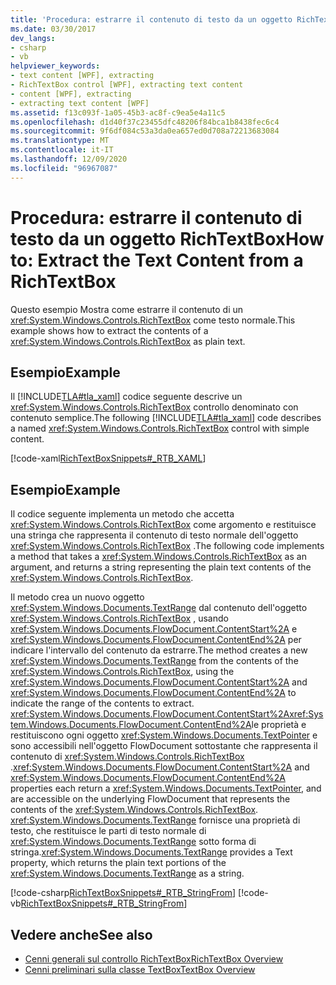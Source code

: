 ```yaml
---
title: 'Procedura: estrarre il contenuto di testo da un oggetto RichTextBox'
ms.date: 03/30/2017
dev_langs:
- csharp
- vb
helpviewer_keywords:
- text content [WPF], extracting
- RichTextBox control [WPF], extracting text content
- content [WPF], extracting
- extracting text content [WPF]
ms.assetid: f13c093f-1a05-45b3-ac8f-c9ea5e4a11c5
ms.openlocfilehash: d1d40f37c23455dfc48206f84bca1b8438fec6c4
ms.sourcegitcommit: 9f6df084c53a3da0ea657ed0d708a72213683084
ms.translationtype: MT
ms.contentlocale: it-IT
ms.lasthandoff: 12/09/2020
ms.locfileid: "96967087"
---
```

# <a name="how-to-extract-the-text-content-from-a-richtextbox"></a><span data-ttu-id="351cc-102">Procedura: estrarre il contenuto di testo da un oggetto RichTextBox</span><span class="sxs-lookup"><span data-stu-id="351cc-102">How to: Extract the Text Content from a RichTextBox</span></span>
<span data-ttu-id="351cc-103">Questo esempio Mostra come estrarre il contenuto di un <xref:System.Windows.Controls.RichTextBox> come testo normale.</span><span class="sxs-lookup"><span data-stu-id="351cc-103">This example shows how to extract the contents of a <xref:System.Windows.Controls.RichTextBox> as plain text.</span></span>  
  
## <a name="example"></a><span data-ttu-id="351cc-104">Esempio</span><span class="sxs-lookup"><span data-stu-id="351cc-104">Example</span></span>  
 <span data-ttu-id="351cc-105">Il [!INCLUDE[TLA#tla_xaml](../../../includes/tlasharptla-xaml-md.md)] codice seguente descrive un <xref:System.Windows.Controls.RichTextBox> controllo denominato con contenuto semplice.</span><span class="sxs-lookup"><span data-stu-id="351cc-105">The following [!INCLUDE[TLA#tla_xaml](../../../includes/tlasharptla-xaml-md.md)] code describes a named <xref:System.Windows.Controls.RichTextBox> control with simple content.</span></span>  
  
 [!code-xaml[RichTextBoxSnippets#_RTB_XAML](~/samples/snippets/csharp/VS_Snippets_Wpf/RichTextBoxSnippets/CSharp/Window1.xaml#_rtb_xaml)]  
  
## <a name="example"></a><span data-ttu-id="351cc-106">Esempio</span><span class="sxs-lookup"><span data-stu-id="351cc-106">Example</span></span>  
 <span data-ttu-id="351cc-107">Il codice seguente implementa un metodo che accetta <xref:System.Windows.Controls.RichTextBox> come argomento e restituisce una stringa che rappresenta il contenuto di testo normale dell'oggetto <xref:System.Windows.Controls.RichTextBox> .</span><span class="sxs-lookup"><span data-stu-id="351cc-107">The following code implements a method that takes a <xref:System.Windows.Controls.RichTextBox> as an argument, and returns a string representing the plain text contents of the <xref:System.Windows.Controls.RichTextBox>.</span></span>  
  
 <span data-ttu-id="351cc-108">Il metodo crea un nuovo oggetto <xref:System.Windows.Documents.TextRange> dal contenuto dell'oggetto <xref:System.Windows.Controls.RichTextBox> , usando <xref:System.Windows.Documents.FlowDocument.ContentStart%2A> e <xref:System.Windows.Documents.FlowDocument.ContentEnd%2A> per indicare l'intervallo del contenuto da estrarre.</span><span class="sxs-lookup"><span data-stu-id="351cc-108">The method creates a new <xref:System.Windows.Documents.TextRange> from the contents of the <xref:System.Windows.Controls.RichTextBox>, using the <xref:System.Windows.Documents.FlowDocument.ContentStart%2A> and <xref:System.Windows.Documents.FlowDocument.ContentEnd%2A> to indicate the range of the contents to extract.</span></span>  <span data-ttu-id="351cc-109"><xref:System.Windows.Documents.FlowDocument.ContentStart%2A><xref:System.Windows.Documents.FlowDocument.ContentEnd%2A>le proprietà e restituiscono ogni oggetto <xref:System.Windows.Documents.TextPointer> e sono accessibili nell'oggetto FlowDocument sottostante che rappresenta il contenuto di <xref:System.Windows.Controls.RichTextBox> .</span><span class="sxs-lookup"><span data-stu-id="351cc-109"><xref:System.Windows.Documents.FlowDocument.ContentStart%2A> and <xref:System.Windows.Documents.FlowDocument.ContentEnd%2A> properties each return a <xref:System.Windows.Documents.TextPointer>, and are accessible on the underlying FlowDocument that represents the contents of the <xref:System.Windows.Controls.RichTextBox>.</span></span>  <span data-ttu-id="351cc-110"><xref:System.Windows.Documents.TextRange> fornisce una proprietà di testo, che restituisce le parti di testo normale di <xref:System.Windows.Documents.TextRange> sotto forma di stringa.</span><span class="sxs-lookup"><span data-stu-id="351cc-110"><xref:System.Windows.Documents.TextRange> provides a Text property, which returns the plain text portions of the <xref:System.Windows.Documents.TextRange> as a string.</span></span>  
  
 [!code-csharp[RichTextBoxSnippets#_RTB_StringFrom](~/samples/snippets/csharp/VS_Snippets_Wpf/RichTextBoxSnippets/CSharp/Window1.xaml.cs#_rtb_stringfrom)]
 [!code-vb[RichTextBoxSnippets#_RTB_StringFrom](~/samples/snippets/visualbasic/VS_Snippets_Wpf/RichTextBoxSnippets/visualbasic/window1.xaml.vb#_rtb_stringfrom)]  
  
## <a name="see-also"></a><span data-ttu-id="351cc-111">Vedere anche</span><span class="sxs-lookup"><span data-stu-id="351cc-111">See also</span></span>

- [<span data-ttu-id="351cc-112">Cenni generali sul controllo RichTextBox</span><span class="sxs-lookup"><span data-stu-id="351cc-112">RichTextBox Overview</span></span>](richtextbox-overview.md)
- [<span data-ttu-id="351cc-113">Cenni preliminari sulla classe TextBox</span><span class="sxs-lookup"><span data-stu-id="351cc-113">TextBox Overview</span></span>](textbox-overview.md)
